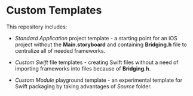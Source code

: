 Custom Templates
================

This repository includes:

- *Standard Application* project template - a starting point for an iOS project without the **Main.storyboard** and containing **Bridging.h** file to centralize all of needed frameworks.

- *Custom Swift* file templates - creating Swift files without a need of importing frameworks into files because of **Bridging.h**.

- *Custom Module* playground template - an experimental template for Swift packaging by taking advantages of *Source* folder.